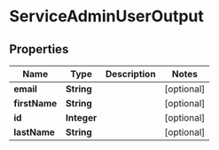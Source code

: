

# ServiceAdminUserOutput

## Properties

Name | Type | Description | Notes
------------ | ------------- | ------------- | -------------
**email** | **String** |  |  [optional]
**firstName** | **String** |  |  [optional]
**id** | **Integer** |  |  [optional]
**lastName** | **String** |  |  [optional]




